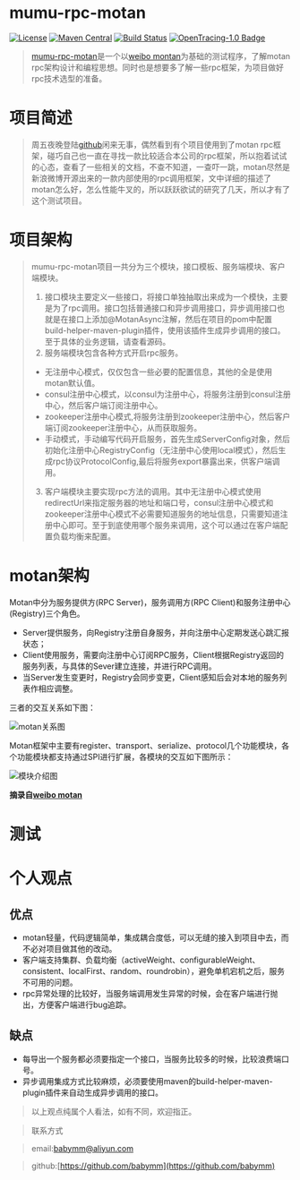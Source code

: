 # mumu-rpc-motan
[![License](https://img.shields.io/badge/License-Apache%202.0-blue.svg)](https://github.com/babymm/mumu-rpc-motan/blob/master/LICENSE) [![Maven Central](https://img.shields.io/maven-central/v/com.weibo/motan.svg?label=Maven%20Central)](https://mvnrepository.com/search?q=motan) [![Build Status](https://img.shields.io/travis/weibocom/motan/master.svg?label=Build)](https://github.com/babymm/mumu-rpc-motan) [![OpenTracing-1.0 Badge](https://img.shields.io/badge/OpenTracing--1.0-enabled-blue.svg)](http://opentracing.io)
>[mumu-rpc-motan](https://github.com/babymm/mumu-rpc-motan)是一个以[weibo montan](https://github.com/weibocom/motan)为基础的测试程序，了解motan rpc架构设计和编程思想。同时也是想要多了解一些rpc框架，为项目做好rpc技术选型的准备。

# 项目简述
> 周五夜晚登陆[github](https://github.com)闲来无事，偶然看到有个项目使用到了motan rpc框架，碰巧自己也一直在寻找一款比较适合本公司的rpc框架，所以抱着试试的心态，查看了一些相关的文档，不查不知道，一查吓一跳，motan尽然是新浪微博开源出来的一款内部使用的rpc调用框架，文中详细的描述了motan怎么好，怎么性能牛叉的，所以跃跃欲试的研究了几天，所以才有了这个测试项目。

# 项目架构
> mumu-rpc-motan项目一共分为三个模块，接口模板、服务端模块、客户端模块。
> 1. 接口模块主要定义一些接口，将接口单独抽取出来成为一个模快，主要是为了rpc调用。接口包括普通接口和异步调用接口，异步调用接口也就是在接口上添加@MotanAsync注解，然后在项目的pom中配置build-helper-maven-plugin插件，使用该插件生成异步调用的接口。至于具体的业务逻辑，请查看源码。
> 2. 服务端模块包含各种方式开启rpc服务。
   > - 无注册中心模式，仅仅包含一些必要的配置信息，其他的全是使用motan默认值。
   > - consul注册中心模式，以consul为注册中心，将服务注册到consul注册中心，然后客户端订阅注册中心。
   > - zookeeper注册中心模式,将服务注册到zookeeper注册中心，然后客户端订阅zookeeper注册中心，从而获取服务。
   > - 手动模式，手动编写代码开启服务，首先生成ServerConfig对象，然后初始化注册中心RegistryConfig（无注册中心使用local模式），然后生成rpc协议ProtocolConfig,最后将服务export暴露出来，供客户端调用。
> 3. 客户端模块主要实现rpc方法的调用。其中无注册中心模式使用redirectUrl来指定服务器的地址和端口号，consul注册中心模式和zookeeper注册中心模式不必需要知道服务的地址信息，只需要知道注册中心即可。至于到底使用哪个服务来调用，这个可以通过在客户端配置负载均衡来配置。

# motan架构
Motan中分为服务提供方(RPC Server)，服务调用方(RPC Client)和服务注册中心(Registry)三个角色。
- Server提供服务，向Registry注册自身服务，并向注册中心定期发送心跳汇报状态；
- Client使用服务，需要向注册中心订阅RPC服务，Client根据Registry返回的服务列表，与具体的Sever建立连接，并进行RPC调用。
- 当Server发生变更时，Registry会同步变更，Client感知后会对本地的服务列表作相应调整。

三者的交互关系如下图：

![motan关系图](https://github.com/weibocom/motan/wiki/media/14612349319195.jpg)

Motan框架中主要有register、transport、serialize、protocol几个功能模块，各个功能模块都支持通过SPI进行扩展，各模块的交互如下图所示：

![模块介绍图](https://github.com/weibocom/motan/wiki/media/14612352579675.jpg)

**摘录自[weibo motan](https://github.com/weibocom/motan/wiki/zh_userguide#%E5%9F%BA%E6%9C%AC%E4%BB%8B%E7%BB%8D)**

# 测试


# 个人观点
## 优点
   - motan轻量，代码逻辑简单，集成耦合度低，可以无缝的接入到项目中去，而不必对项目做其他的改动。
   - 客户端支持集群、负载均衡（activeWeight、configurableWeight、consistent、localFirst、random、roundrobin），避免单机宕机之后，服务不可用的问题。
   - rpc异常处理的比较好，当服务端调用发生异常的时候，会在客户端进行抛出，方便客户端进行bug追踪。
## 缺点
   - 每导出一个服务都必须要指定一个接口，当服务比较多的时候，比较浪费端口号。
   - 异步调用集成方式比较麻烦，必须要使用maven的build-helper-maven-plugin插件来自动生成异步调用的接口。


 > 以上观点纯属个人看法，如有不同，欢迎指正。

 > 联系方式

 > email:<babymm@aliyun.com>

 > github:[https://github.com/babymm](https://github.com/babymm)
